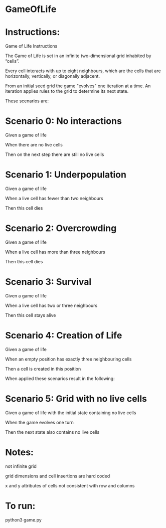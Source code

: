 # GameOfLife

# Instructions:
Game of Life Instructions

The Game of Life is set in an infinite two-dimensional grid inhabited by “cells”.

Every cell interacts with up to eight neighbours, which are the cells that are horizontally, vertically, or diagonally adjacent.

From an initial seed grid the game "evolves" one iteration at a time. An iteration applies rules to the grid to determine its next state. 

These scenarios are:

# Scenario 0: No interactions

Given a game of life

When there are no live cells

Then on the next step there are still no live cells

# Scenario 1: Underpopulation

Given a game of life

When a live cell has fewer than two neighbours

Then this cell dies

# Scenario 2: Overcrowding

Given a game of life

When a live cell has more than three neighbours

Then this cell dies

# Scenario 3: Survival

Given a game of life

When a live cell has two or three neighbours

Then this cell stays alive

# Scenario 4: Creation of Life

Given a game of life

When an empty position has exactly three neighbouring cells

Then a cell is created in this position

When applied these scenarios result in the following:

# Scenario 5: Grid with no live cells

Given a game of life with the initial state containing no live cells

When the game evolves one turn

Then the next state also contains no live cells



# Notes:

not infinite grid

grid dimensions and cell insertions are hard coded

x and y attributes of cells not consistent with row and columns



# To run:

python3 game.py
